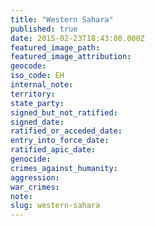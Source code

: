 ```yaml
---
title: "Western Sahara"
published: true
date: 2015-02-23T18:43:00.000Z
featured_image_path:
featured_image_attribution:
geocode:
iso_code: EH
internal_note:
territory:
state_party:
signed_but_not_ratified:
signed_date:
ratified_or_acceded_date:
entry_into_force_date:
ratified_apic_date:
genocide:
crimes_against_humanity:
aggression:
war_crimes:
note:
slug: western-sahara
---
```

